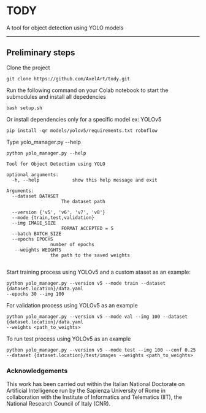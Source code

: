 # TODY

A tool for object detection using YOLO models

---

## Preliminary steps

Clone the project

```commandline
git clone https://github.com/AxelArt/tody.git
```

Run the following command on your Colab notebook to start the submodules and install all depedencies

```commandline
bash setup.sh
```

Or install dependencies only for a specific model ex: YOLOv5

```commandline
pip install -qr models/yolov5/requirements.txt roboflow 
```

Type yolo_manager.py --help

```commandline
python yolo_manager.py --help

Tool for Object Detection using YOLO

optional arguments:
  -h, --help            show this help message and exit

Arguments:
  --dataset DATASET
                    The dataset path
                        
  --version {'v5', 'v6', 'v7', 'v8'}
  --mode {train,test,validation}
  --img IMAGE_SIZE
                    FORMAT ACCEPTED = S
  --batch BATCH_SIZE
  --epochs EPOCHS
                number of epochs
   --weights WEIGHTS
                the path to the saved weights
  
```
Start training process using YOLOv5 and a custom ataset as an example:
```
python yolo_manager.py --version v5 --mode train --dataset {dataset.location}/data.yaml 
--epochs 30 --img 100
```

For validation process using YOLOv5 as an example

```
python yolo_manager.py --version v5 --mode val --img 100 --dataset {dataset.location}/data.yaml 
--weights <path_to_weights>
```

To run test process using YOLOv5 as an example

```
python yolo_manager.py --version v5 --mode test --img 100 --conf 0.25 --dataset {dataset.location}/test/images --weights <path_to_weights>
```

### Acknowledgements

This work has been carried out within the Italian National Doctorate on Artificial Intelligence run by the Sapienza University of Rome in collaboration with the Institute of Informatics and Telematics (IIT), the National Research Council of Italy (CNR).


 
